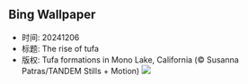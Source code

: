 ## Bing Wallpaper
- 时间: 20241206
- 标题: The rise of tufa
- 版权: Tufa formations in Mono Lake, California (© Susanna Patras/TANDEM Stills + Motion)
![](https://cn.bing.com/th?id=OHR.MonoTufa_EN-US7607210506_UHD.jpg&rf=LaDigue_UHD.jpg&pid=hp&w=3840&h=2160&rs=1&c=4)
